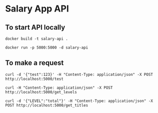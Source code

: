 # Salary App API

## To start API locally
```
docker build -t salary-api .

docker run -p 5000:5000 -d salary-api
```

## To make a request
```
curl -d '{"test":123}' -H "Content-Type: application/json" -X POST http://localhost:5000/test

curl -H "Content-Type: application/json" -X POST http://localhost:5000/get_levels

curl -d '{"LEVEL":"total"}' -H "Content-Type: application/json" -X POST http://localhost:5000/get_titles
```